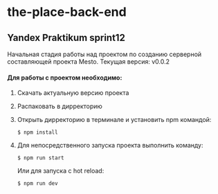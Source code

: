 # the-place-back-end

## Yandex Praktikum sprint12

Начальная стадия работы над проектом по созданию серверной составляющей проекта Mesto.
Текущая версия: v0.0.2

#### Для работы с проектом необходимо: 

1.  Скачать актуальную версию проекта
2.  Распаковать в дирректорию 
3.  Открыть дирректорию в терминале и установить npm командой:
    ```
    $ npm install
    ```

4. Для непосредственного запуска проекта выполнить команду:
    ```
    $ npm run start
    ```	
    Или для запуска с hot reload:
    ```
    $ npm run dev
    ```


